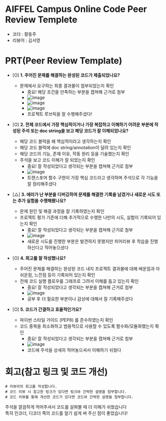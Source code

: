 # AIFFEL Campus Online Code Peer Review Templete
- 코더 : 황동주
- 리뷰어 : 김서영


# PRT(Peer Review Template)
- [O]  **1. 주어진 문제를 해결하는 완성된 코드가 제출되었나요?**
    - 문제에서 요구하는 최종 결과물이 첨부되었는지 확인
        - 중요! 해당 조건을 만족하는 부분을 캡쳐해 근거로 첨부
        - ![image](https://github.com/user-attachments/assets/93de0a2f-166a-46a9-90aa-b7da4e54d29e)
        - ![image](https://github.com/user-attachments/assets/760b2ff1-e3cd-48f5-842b-1052a162e7a9)
        - ![image](https://github.com/user-attachments/assets/0d411b7b-ea24-470b-a4e5-6a065f0f319b)
        - 프로젝트 루브릭을 잘 수행해주셨다!



    
- [O]  **2. 전체 코드에서 가장 핵심적이거나 가장 복잡하고 이해하기 어려운 부분에 작성된 
주석 또는 doc string을 보고 해당 코드가 잘 이해되었나요?**
    - 해당 코드 블럭을 왜 핵심적이라고 생각하는지 확인
    - 해당 코드 블럭에 doc string/annotation이 달려 있는지 확인
    - 해당 코드의 기능, 존재 이유, 작동 원리 등을 기술했는지 확인
    - 주석을 보고 코드 이해가 잘 되었는지 확인
        - 중요! 잘 작성되었다고 생각되는 부분을 캡쳐해 근거로 첨부
        - ![image](https://github.com/user-attachments/assets/026ae765-9a40-48d5-98b7-77b9a9aa13b4)
        - 트랜스포머 함수 구현이 가장 핵심 코드라고 생각하며 주석으로 각 기능을 잘 정리해주셨다

        
- [△]  **3. 에러가 난 부분을 디버깅하여 문제를 해결한 기록을 남겼거나
새로운 시도 또는 추가 실험을 수행해봤나요?**
    - 문제 원인 및 해결 과정을 잘 기록하였는지 확인
    - 프로젝트 평가 기준에 더해 추가적으로 수행한 나만의 시도, 
    실험이 기록되어 있는지 확인
        - 중요! 잘 작성되었다고 생각되는 부분을 캡쳐해 근거로 첨부
        - ![image](https://github.com/user-attachments/assets/07600d4d-4ca3-40b5-8183-c3542ce09f39)
        - 새로운 시도를 진행한 부분은 발견하지 못했지만 피어리뷰 후 학습을 진행하신다고 적어놓으셨다

        
- [O]  **4. 회고를 잘 작성했나요?**
    - 주어진 문제를 해결하는 완성된 코드 내지 프로젝트 결과물에 대해
    배운점과 아쉬운점, 느낀점 등이 기록되어 있는지 확인
    - 전체 코드 실행 플로우를 그래프로 그려서 이해를 돕고 있는지 확인
        - 중요! 잘 작성되었다고 생각되는 부분을 캡쳐해 근거로 첨부
        - ![image](https://github.com/user-attachments/assets/0c0f8ce5-51c0-4b26-98da-564a4ed70857)
        - 공부 후 더 필요한 부분이나 감상에 대해서 잘 기록해주셨다

        
- [O]  **5. 코드가 간결하고 효율적인가요?**
    - 파이썬 스타일 가이드 (PEP8) 를 준수하였는지 확인
    - 코드 중복을 최소화하고 범용적으로 사용할 수 있도록 함수화/모듈화했는지 확인
        - 중요! 잘 작성되었다고 생각되는 부분을 캡쳐해 근거로 첨부
        - ![image](https://github.com/user-attachments/assets/5f13d543-44bd-479d-8c1b-eaa07d738850)
        - 코드에 주석을 상세히 적어놓으셔서 이해하기 쉬웠다



# 회고(참고 링크 및 코드 개선)
```
# 리뷰어의 회고를 작성합니다.
# 코드 리뷰 시 참고한 링크가 있다면 링크와 간략한 설명을 첨부합니다.
# 코드 리뷰를 통해 개선한 코드가 있다면 코드와 간략한 설명을 첨부합니다.
```
주석을 깔끔하게 적어주셔서 코드를 살펴볼 때 더 이해가 쉬웠습니다  
특히 인코더, 디코더 쪽의 코드를 알기 쉽게 써 주신 점이 좋았습니다!
